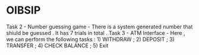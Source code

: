 # OIBSIP
Task 2 - Number guessing game  - There is a system generated number that shiuld be guessed . It has 7 trials in total .
Task 3 - ATM Interface - Here , we can perform the following tasks : 1) WITHDRAW ; 2) DEPOSIT ; 3) TRANSFER ; 4) CHECK BALANCE ; 5) Exit 
